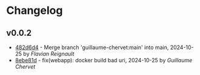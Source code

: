 # Changelog

## v0.0.2

- [482d6d4](/482d6d4f7776c6dc2b1f31597dc2ce48cbf3031f) - Merge branch 'guillaume-chervet:main' into main, 2024-10-25 by *Flavian Reignault*
- [8ebe81d](/8ebe81d514152b2c5569ea817d469d1d1285e3d6) - fix(webapp): docker build bad uri, 2024-10-25 by *Guillaume Chervet*


